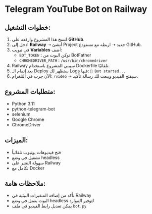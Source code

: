 # Telegram YouTube Bot on Railway

## خطوات التشغيل:

1. انسخ هذا المشروع وارفعه على **GitHub**.
2. ادخل إلى **Railway** ➝ أنشئ Project جديد ➝ اربطه مع مستودع GitHub.
3. في تبويب **Variables** أضف:
   - `BOT_TOKEN` : توكن البوت من BotFather
   - `CHROMEDRIVER_PATH` : `/usr/bin/chromedriver`
4. Railway سيبني المشروع باستخدام Dockerfile تلقائيًا.
5. بعد إتمام الـ Deploy ستظهر لك Logs فيها: `🚀 Bot started...`
6. الآن جرب في التلغرام: `/video` ➝ سيفتح الفيديو ويبعث لك رسالة تأكيد.

## متطلبات المشروع:
- Python 3.11
- python-telegram-bot
- selenium
- Google Chrome
- ChromeDriver

## الميزات:
- فتح فيديوهات يوتيوب تلقائياً
- تشغيل في وضع headless
- سهولة النشر على Railway
- تكامل مع Docker

## ملاحظات هامة:
- تأكد من إضافة المتغيرات البيئية في Railway
- البوت يعمل في وضع headless لتوفير الموارد
- يمكن تعديل رابط الفيديو في ملف `bot.py`